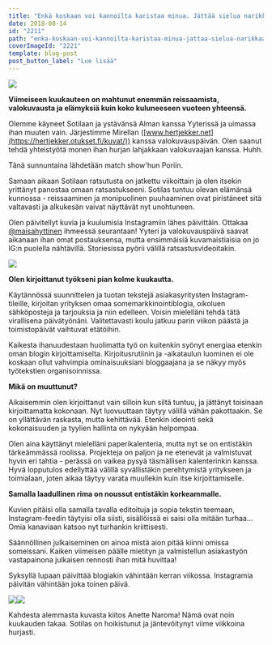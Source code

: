 ```yaml
---
title: "Enkä koskaan voi kannoilta karistaa minua. Jättää sielua narikkaan."
date: 2018-08-14
id: "2211"
path: "enka-koskaan-voi-kannoilta-karistaa-minua-jattaa-sielua-narikkaan"
coverImageId: "2221"
template: blog-post
post_button_label: "Lue lisää"
---
```


![](/images/IMG_0173-1-2.jpg)

**Viimeiseen kuukauteen on mahtunut enemmän reissaamista, valokuvausta ja elämyksiä kuin koko kuluneeseen vuoteen yhteensä.**

Olemme käyneet Sotilaan ja ystävänsä Alman kanssa Yyterissä ja uimassa ihan muuten vain. Järjestimme Mirellan ([www.hertjekker.net](https://hertjekker.otukset.fi/kuvat/)) kanssa valokuvauspäivän. Olen saanut tehdä yhteistyötä monen ihan hurjan lahjakkaan valokuvaajan kanssa. Huhh.

Tänä sunnuntaina lähdetään match show'hun Poriin.

Samaan aikaan Sotilaan ratsutusta on jatkettu viikoittain ja olen itsekin yrittänyt panostaa omaan ratsastukseeni. Sotilas tuntuu olevan elämänsä kunnossa - reissaaminen ja monipuolinen puuhaaminen ovat piristäneet sitä valtavasti ja alkukesän vaivat näyttävät nyt unohtuneen.

Olen päivitellyt kuvia ja kuulumisia Instagramiin lähes päivittäin. Ottakaa [@maisahyttinen](https://www.instagram.com/maisahyttinen/) ihmeessä seurantaan! Yyteri ja valokuvauspäivä saavat aikanaan ihan omat postauksensa, mutta ensimmäisiä kuvamaistiaisia on jo IG:n puolella nähtävillä. Storiesissa pyörii välillä ratsastusvideoitakin.

![](/images/MG_9500-1-3.jpg)

**Olen kirjoittanut työkseni pian kolme kuukautta.**

Käytännössä suunnittelen ja tuotan tekstejä asiakasyritysten Instagram-tileille, kirjoitan yrityksen omaa somemarkkinointiblogia, oikoluen sähköposteja ja tarjouksia ja niin edelleen. Voisin mielelläni tehdä tätä virallisena päivätyönäni. Valitettavasti koulu jatkuu parin viikon päästä ja toimistopäivät vaihtuvat etätöihin.

Kaikesta ihanuudestaan huolimatta työ on kuitenkin syönyt energiaa etenkin oman blogin kirjoittamiselta. Kirjoitusrutiinin ja -aikataulun luominen ei ole koskaan ollut vahvimpia ominaisuuksiani bloggaajana ja se näkyy myös työtekstien organisoinnissa.

**Mikä on muuttunut?**

Aikaisemmin olen kirjoittanut vain silloin kun siltä tuntuu, ja jättänyt toisinaan kirjoittamatta kokonaan. Nyt luovuuttaan täytyy välillä vähän pakottaakin. Se on yllättävän raskasta, mutta kehittävää. Etenkin ideointi sekä kokonaisuuden ja tyylien hallinta on nykyään helpompaa.

Olen aina käyttänyt mielelläni paperikalenteria, mutta nyt se on entistäkin tärkeämmässä roolissa. Projekteja on paljon ja ne etenevät ja valmistuvat hyvin eri tahtia - perässä on vaikea pysyä täsmällisen kalenterinkin kanssa. Hyvä lopputulos edellyttää välillä syvällistäkin perehtymistä yritykseen ja toimialaan, joten aikaa täytyy varata muullekin kuin itse kirjoittamiselle.

**Samalla laadullinen rima on noussut entistäkin korkeammalle.**

Kuvien pitäisi olla samalla tavalla editoituja ja sopia tekstin teemaan, Instagram-feedin täytyisi olla siisti, sisällöissä ei saisi olla mitään turhaa... Omia kanaviaan katsoo nyt turhankin kriittisesti.

Säännöllinen julkaiseminen on ainoa mistä aion pitää kiinni omissa someissani. Kaiken viimeisen päälle mietityn ja valmistellun asiakastyön vastapainona julkaisen rennosti ihan mitä huvittaa!

Syksyllä lupaan päivittää blogiakin vähintään kerran viikossa. Instagramia päivitän vähintään joka toinen päivä.

![](/images/IMG_6577.jpg)![](/images/IMG_6255.jpg)

Kahdesta alemmasta kuvasta kiitos Anette Naroma! Nämä ovat noin kuukauden takaa. Sotilas on hoikistunut ja jäntevöitynyt viime viikkoina hurjasti.
